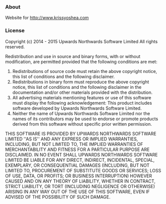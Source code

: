 ### About
Website for http://www.krissyoshea.com

### License

Copyright (c) 2014 - 2015 Upwards Northwards Software Limited
All rights reserved.

Redistribution and use in source and binary forms, with or without
modification, are permitted provided that the following conditions are met:
1. Redistributions of source code must retain the above copyright
   notice, this list of conditions and the following disclaimer.
2. Redistributions in binary form must reproduce the above copyright
   notice, this list of conditions and the following disclaimer in the
   documentation and/or other materials provided with the distribution.
3. All advertising materials mentioning features or use of this software
   must display the following acknowledgement:
   This product includes software developed by Upwards Northwards Software Limited.
4. Neither the name of Upwards Northwards Software Limited nor the
   names of its contributors may be used to endorse or promote products
   derived from this software without specific prior written permission.

THIS SOFTWARE IS PROVIDED BY UPWARDS NORTHWARDS SOFTWARE LIMITED ''AS IS'' AND ANY
EXPRESS OR IMPLIED WARRANTIES, INCLUDING, BUT NOT LIMITED TO, THE IMPLIED
WARRANTIES OF MERCHANTABILITY AND FITNESS FOR A PARTICULAR PURPOSE ARE
DISCLAIMED. IN NO EVENT SHALL UPWARDS NORTHWARDS SOFTWARE LIMITED BE LIABLE FOR ANY
DIRECT, INDIRECT, INCIDENTAL, SPECIAL, EXEMPLARY, OR CONSEQUENTIAL DAMAGES
(INCLUDING, BUT NOT LIMITED TO, PROCUREMENT OF SUBSTITUTE GOODS OR SERVICES;
LOSS OF USE, DATA, OR PROFITS; OR BUSINESS INTERRUPTION) HOWEVER CAUSED AND
ON ANY THEORY OF LIABILITY, WHETHER IN CONTRACT, STRICT LIABILITY, OR TORT
(INCLUDING NEGLIGENCE OR OTHERWISE) ARISING IN ANY WAY OUT OF THE USE OF THIS
SOFTWARE, EVEN IF ADVISED OF THE POSSIBILITY OF SUCH DAMAGE.